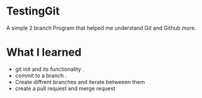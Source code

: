 # TestingGit
A simple 2 branch Program that helped me understand Git and Github more. 

# What I learned 
 * git init and its functionality .
 * commit to a branch .
 * Create diffrent branches and iterate betweeen them 
 * create a pull request and merge request
